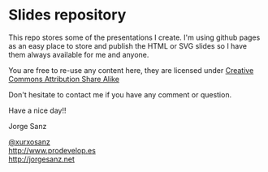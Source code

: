 Slides repository
================================

This repo stores some of the presentations I create. I'm using
github pages as an easy place to store and publish the HTML or
SVG slides so I have them always available for me and anyone.


You are free to re-use any content here, they are licensed under
[Creative Commons Attribution Share Alike](http://creativecommons.org/licenses/by-sa/3.0/deed.es)

Don't hesitate to contact me if you have any comment or question.

Have a nice day!!

Jorge Sanz

[@xurxosanz](http://twitter.com/xurxosanz)  
http://www.prodevelop.es  
http://jorgesanz.net  

